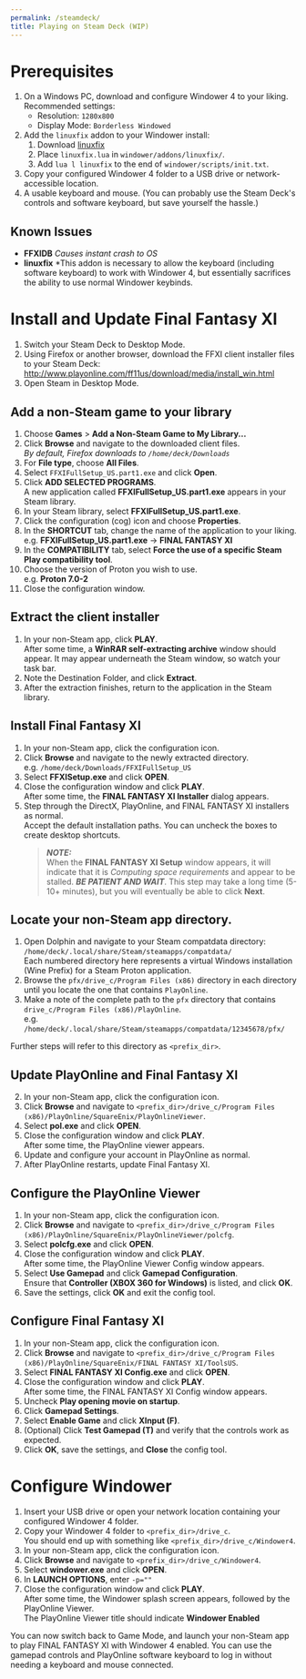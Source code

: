 ```yaml
---
permalink: /steamdeck/
title: Playing on Steam Deck (WIP)
---
```


# Prerequisites

1. On a Windows PC, download and configure Windower 4 to your liking.<br/>
   Recommended settings:
   - Resolution: `1280x800`
   - Display Mode: `Borderless Windowed`
2. Add the `linuxfix` addon to your Windower install:
   1. Download [linuxfix](https://cdn.discordapp.com/attachments/338713865812574219/907688771036782652/linuxfix.lua)
   2. Place `linuxfix.lua` in `windower/addons/linuxfix/`.
   3. Add `lua l linuxfix` to the end of `windower/scripts/init.txt`.
3. Copy your configured Windower 4 folder to a USB drive or network-accessible location.
4. A usable keyboard and mouse. (You can probably use the Steam Deck's controls and software keyboard, but save yourself the hassle.)

## Known Issues
- **FFXIDB** *Causes instant crash to OS*
- **linuxfix** *This addon is necessary to allow the keyboard (including software keyboard) to work with Windower 4, but essentially sacrifices the ability to use normal Windower keybinds.

# Install and Update Final Fantasy XI

1. Switch your Steam Deck to Desktop Mode. 
2. Using Firefox or another browser, download the FFXI client installer files to your Steam Deck:
   http://www.playonline.com/ff11us/download/media/install_win.html
3. Open Steam in Desktop Mode.

## Add a non-Steam game to your library
1. Choose **Games** > **Add a Non-Steam Game to My Library...**
1. Click **Browse** and navigate to the downloaded client files.<br/>
   *By default, Firefox downloads to `/home/deck/Downloads`*
3. For **File type**, choose **All Files**.
4. Select `FFXIFullSetup_US.part1.exe` and click **Open**.
5. Click **ADD SELECTED PROGRAMS**.<br/>
   A new application called **FFXIFullSetup_US.part1.exe** appears in your Steam library.
5. In your Steam library, select **FFXIFullSetup_US.part1.exe**.
6. Click the configuration (cog) icon and choose **Properties**.
7. In the **SHORTCUT** tab, change the name of the application to your liking.<br/>
   e.g. **FFXIFullSetup_US.part1.exe** -> **FINAL FANTASY XI**
8. In the **COMPATIBILITY** tab, select **Force the use of a specific Steam Play compatibility tool**.
9. Choose the version of Proton you wish to use.<br/>
   e.g. **Proton 7.0-2**
10. Close the configuration window.

## Extract the client installer
1. In your non-Steam app, click **PLAY**.<br/>
    After some time, a **WinRAR self-extracting archive** window should appear. It may appear underneath the Steam window, so watch your task bar.
2. Note the Destination Folder, and click **Extract**.
3. After the extraction finishes, return to the application in the Steam library.

## Install Final Fantasy XI
1. In your non-Steam app, click the configuration icon.
2. Click **Browse** and navigate to the newly extracted directory.<br/>
    e.g. `/home/deck/Downloads/FFXIFullSetup_US`
3. Select **FFXISetup.exe** and click **OPEN**.
4. Close the configuration window and click **PLAY**.<br/>
   After some time, the **FINAL FANTASY XI Installer** dialog appears.
5. Step through the DirectX, PlayOnline, and FINAL FANTASY XI installers as normal.<br/>
   Accept the default installation paths. You can uncheck the boxes to create desktop shortcuts.
   > ***NOTE:*** <br>
   > When the **FINAL FANTASY XI Setup** window appears, it will indicate that it is *Computing space requirements* and appear to be stalled.
   > ***BE PATIENT AND WAIT***. This step may take a long time (5-10+ minutes), but you will eventually be able to click **Next**.

## Locate your non-Steam app directory.
1. Open Dolphin and navigate to your Steam compatdata directory:<br/>
   `/home/deck/.local/share/Steam/steamapps/compatdata/`<br/>
   Each numbered directory here represents a virtual Windows installation (Wine Prefix) for a Steam Proton application.
2. Browse the `pfx/drive_c/Program Files (x86)` directory in each directory until you locate the one that contains `PlayOnline`.
3. Make a note of the complete path to the `pfx` directory that contains `drive_c/Program Files (x86)/PlayOnline`.<br/>
   e.g. `/home/deck/.local/share/Steam/steamapps/compatdata/12345678/pfx/`

Further steps will refer to this directory as `<prefix_dir>`.

## Update PlayOnline and Final Fantasy XI
2. In your non-Steam app, click the configuration icon.
3. Click **Browse** and navigate to `<prefix_dir>/drive_c/Program Files (x86)/PlayOnline/SquareEnix/PlayOnlineViewer`.
4. Select **pol.exe** and click **OPEN**.
5. Close the configuration window and click **PLAY**.<br/>
   After some time, the PlayOnline viewer appears.
6. Update and configure your account in PlayOnline as normal.
7. After PlayOnline restarts, update Final Fantasy XI.

## Configure the PlayOnline Viewer
1. In your non-Steam app, click the configuration icon.
2. Click **Browse** and navigate to `<prefix_dir>/drive_c/Program Files (x86)/PlayOnline/SquareEnix/PlayOnlineViewer/polcfg`.
3. Select **polcfg.exe** and click **OPEN**.
4. Close the configuration window and click **PLAY**.<br/>
   After some time, the PlayOnline Viewer Config window appears.
5. Select **Use Gamepad** and click **Gamepad Configuration**.<br/>
   Ensure that **Controller (XBOX 360 for Windows)** is listed, and click **OK**.
8. Save the settings, click **OK** and exit the config tool.

## Configure Final Fantasy XI
1. In your non-Steam app, click the configuration icon.
2. Click **Browse** and navigate to `<prefix_dir>/drive_c/Program Files (x86)/PlayOnline/SquareEnix/FINAL FANTASY XI/ToolsUS`.
3. Select **FINAL FANTASY XI Config.exe** and click **OPEN**.
4. Close the configuration window and click **PLAY**.<br/>
   After some time, the FINAL FANTASY XI Config window appears.
5. Uncheck **Play opening movie on startup**.
6. Click **Gamepad Settings**.
7. Select **Enable Game** and click **XInput (F)**.
8. (Optional) Click **Test Gamepad (T)** and verify that the controls work as expected.
9. Click **OK**, save the settings, and **Close** the config tool.

# Configure Windower
1. Insert your USB drive or open your network location containing your configured Windower 4 folder.
2. Copy your Windower 4 folder to `<prefix_dir>/drive_c`.<br/>
   You should end up with something like `<prefix_dir>/drive_c/Windower4`.
3. In your non-Steam app, click the configuration icon.
4. Click **Browse** and navigate to `<prefix_dir>/drive_c/Windower4`.
5. Select **windower.exe** and click **OPEN**.
6. In **LAUNCH OPTIONS**, enter `-p=""`
7. Close the configuration window and click **PLAY**.<br/>
   After some time, the Windower splash screen appears, followed by the PlayOnline Viewer.<br/>
   The PlayOnline Viewer title should indicate **Windower Enabled**
  
You can now switch back to Game Mode, and launch your non-Steam app to play FINAL FANTASY XI with Windower 4 enabled. You can use the gamepad controls and PlayOnline software keyboard to log in without needing a keyboard and mouse connected.

